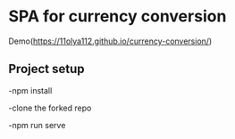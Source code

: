 # SPA for currency conversion

Demo(https://11olya112.github.io/currency-conversion/)

## Project setup

-npm install

-clone the forked repo

-npm run serve

